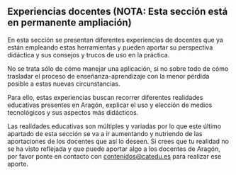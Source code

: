 ## Experiencias docentes (NOTA: Esta sección está en permanente ampliación)

En esta sección se presentan diferentes experiencias de docentes que ya están empleando estas herramientas y pueden aportar su perspectiva didáctica y sus consejos y trucos de uso en la práctica.

No se trata sólo de cómo manejar una aplicación, si no sobre todo de cómo trasladar el proceso de enseñanza-aprendizaje con la menor pérdida posible a estas nuevas circunstancias.

Para ello, estas experiencias buscan recorrer diferentes realidades educativas presentes en Aragón, explicar el uso y elección de medios tecnológicos y sus aspectos más didácticos.

Las realidades educativas son múltiples y variadas por lo que este último apartado de esta sección se va a ir aumentando y nutriendo de las aportaciones de los docentes que así lo deseen. Si crees que tu realidad no se ha visto reflejada y que puede aportar algo a los docentes de Aragón, por favor ponte en contacto con contenidos@catedu.es para realizar ese aporte.









